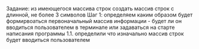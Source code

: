 Задание: из имеющегося массива строк создать массив строк с длинной, не более 3 символов 
Шаг 1: определяем каким образом будет формирвоаться первоначальный массив информации - будет ли он вводиться пользователем в терминале или задаваться на старте написания программы
1.1. определили что изначально массив строк будет вводиться пользователем



